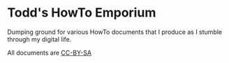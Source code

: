 # Todd's HowTo Emporium

Dumping ground for various HowTo documents that I produce as I stumble through my digital life.




All documents are [CC-BY-SA](https://github.com/taw00/howto/blob/master/LICENSE.cc-by-sa.md)

